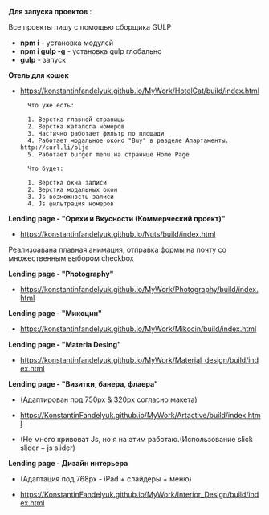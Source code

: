 **Для запуска проектов** :

Все проекты пишу с помощью сборщика GULP

- **npm i** - установка модулей
- **npm i gulp -g** - установка gulp глобально
- **gulp** - запуск

**Отель для кошек**

- https://konstantinfandelyuk.github.io/MyWork/HotelCat/build/index.html

		Что уже есть:

		1. Верстка главной страницы
		2. Верстка каталога номеров
		3. Частично работает фильтр по площади
		4. Работает модальное оконо "Buy" в разделе Апартаменты. http://surl.li/bljd
		5. Работает burger menu на странице Home Page 

		Что будет:

		1. Верстка окна записи
		2. Верстка модальных окон
		3. Js возможность записи
		4. Js фильтрация номеров

**Lending page - "Орехи и Вкусности (Коммерческий проект)"**

- https://konstantinfandelyuk.github.io/Nuts/build/index.html

Реализоавана плавная анимация, отправка формы на почту со множественным выбором checkbox

**Lending page - "Photography"**

- https://konstantinfandelyuk.github.io/MyWork/Photography/build/index.html

**Lending page - "Микоцин"**

- https://konstantinfandelyuk.github.io/MyWork/Mikocin/build/index.html

**Lending page - "Materia Desing"**

- https://konstantinfandelyuk.github.io/MyWork/Material_design/build/index.html

**Lending page - "Визитки, банера, флаера"**

- (Адаптирован под 750px & 320px согласно макета)

- https://KonstantinFandelyuk.github.io/MyWork/Artactive/build/index.html

- (Не много кривоват Js, но я на этим работаю.(Использование slick slider + js slider)

**Lending page - Дизайн интерьера**

- (Адаптация под 768px - iPad + слайдеры + меню)

- https://KonstantinFandelyuk.github.io/MyWork/Interior_Design/build/index.html
